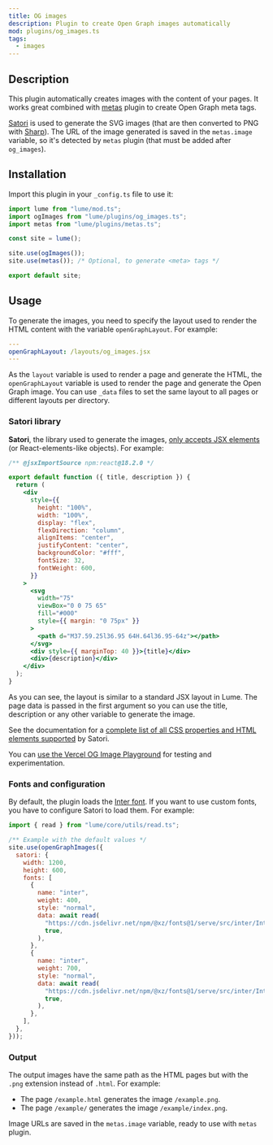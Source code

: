 ```yaml
---
title: OG images
description: Plugin to create Open Graph images automatically
mod: plugins/og_images.ts
tags:
  - images
---
```


## Description

This plugin automatically creates images with the content of your pages. It
works great combined with [metas](./metas.md) plugin to create Open Graph meta
tags.

[Satori](https://github.com/vercel/satori) is used to generate the SVG images
(that are then converted to PNG with [Sharp](https://sharp.pixelplumbing.com/)).
The URL of the image generated is saved in the `metas.image` variable, so it's
detected by `metas` plugin (that must be added after `og_images`).

## Installation

Import this plugin in your `_config.ts` file to use it:

```js
import lume from "lume/mod.ts";
import ogImages from "lume/plugins/og_images.ts";
import metas from "lume/plugins/metas.ts";

const site = lume();

site.use(ogImages());
site.use(metas()); /* Optional, to generate <meta> tags */

export default site;
```

## Usage

To generate the images, you need to specify the layout used to render the HTML
content with the variable `openGraphLayout`. For example:

```yml
---
openGraphLayout: /layouts/og_images.jsx
---
```

As the `layout` variable is used to render a page and generate the HTML, the
`openGraphLayout` variable is used to render the page and generate the Open
Graph image. You can use `_data` files to set the same layout to all pages or
different layouts per directory.

### Satori library

**Satori**, the library used to generate the images,
[only accepts JSX elements](https://github.com/vercel/satori?tab=readme-ov-file#jsx)
(or React-elements-like objects). For example:

```jsx
/** @jsxImportSource npm:react@18.2.0 */

export default function ({ title, description }) {
  return (
    <div
      style={{
        height: "100%",
        width: "100%",
        display: "flex",
        flexDirection: "column",
        alignItems: "center",
        justifyContent: "center",
        backgroundColor: "#fff",
        fontSize: 32,
        fontWeight: 600,
      }}
    >
      <svg
        width="75"
        viewBox="0 0 75 65"
        fill="#000"
        style={{ margin: "0 75px" }}
      >
        <path d="M37.59.25l36.95 64H.64l36.95-64z"></path>
      </svg>
      <div style={{ marginTop: 40 }}>{title}</div>
      <div>{description}</div>
    </div>
  );
}
```

As you can see, the layout is similar to a standard JSX layout in Lume. The page
data is passed in the first argument so you can use the title, description or
any other variable to generate the image.

See the documentation for a
[complete list of all CSS properties and HTML elements supported](https://github.com/vercel/satori?tab=readme-ov-file#documentation)
by Satori.

You can [use the Vercel OG Image Playground](https://og-playground.vercel.app/)
for testing and experimentation.

### Fonts and configuration

By default, the plugin loads the [Inter font](https://rsms.me/inter/). If you
want to use custom fonts, you have to configure Satori to load them. For
example:

```js
import { read } from "lume/core/utils/read.ts";

/** Example with the default values */
site.use(openGraphImages({
  satori: {
    width: 1200,
    height: 600,
    fonts: [
      {
        name: "inter",
        weight: 400,
        style: "normal",
        data: await read(
          "https://cdn.jsdelivr.net/npm/@xz/fonts@1/serve/src/inter/Inter-Regular.woff",
          true,
        ),
      },
      {
        name: "inter",
        weight: 700,
        style: "normal",
        data: await read(
          "https://cdn.jsdelivr.net/npm/@xz/fonts@1/serve/src/inter/Inter-SemiBold.woff",
          true,
        ),
      },
    ],
  },
}));
```

### Output

The output images have the same path as the HTML pages but with the `.png`
extension instead of `.html`. For example:

- The page `/example.html` generates the image `/example.png`.
- The page `/example/` generates the image `/example/index.png`.

Image URLs are saved in the `metas.image` variable, ready to use with `metas`
plugin.
